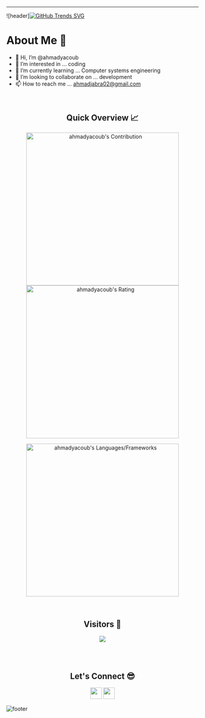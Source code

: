 
<!---
ahmadyacoub/ahmadyacoub is a ✨ special ✨ repository because its `README.md` (this file) appears on your GitHub profile.
You can click the Preview link to take a look at your changes.
--->
-----
![header][![GitHub Trends SVG](https://api.githubtrends.io/user/svg/ahmadyacoub/langs?time_range=one_year&theme=dark)](https://githubtrends.io)

<!--
**ahmadyacoub/ahmadyacoub** is a ✨ _special_ ✨ repository because its `README.md` (this file) appears on your GitHub profile.

-->
<h1>About Me 📌</h1>


- 👋 Hi, I’m @ahmadyacoub
- 👀 I’m interested in ... coding
- 🌱 I’m currently learning ... Computer systems engineering 
- 💞️ I’m looking to collaborate on ... development 
- 📫 How to reach me ... ahmadjabra02@gmail.com

<br />

<h2 align="center">Quick Overview 📈</h2>
  
  <p align = "center">
 
</p>

<p align = "center">
  <img src = "https://github-readme-stats.vercel.app/api?username=ahmadyacoub&count_private=true&theme=dracula&hide_border=true" alt = "ahmadyacoub's Contribution" width = 400 >
  <img src = "https://github-readme-streak-stats.herokuapp.com?user=ahmadyacoub&count_private=true&theme=dracula&hide_border=true" alt = "ahmadyacoub's Rating" width = 400 >

</p>

<p align = "center">

 <img src = "https://github-readme-stats.vercel.app/api/top-langs?username=ahmadyacoub&show_icons=true&count_private=true&locale=en&layout=compact&langs_count=10&hide_border=true&bg_color=282A36&title_color=DD6387&text_color=fff&icon_color=fff" alt = "ahmadyacoub's Languages/Frameworks" width = 400 />
</p>


<br />
<h2 align="center">Visitors 👀</h2>
<div align="center" >
  <img src="https://profile-counter.glitch.me/ahmadyacoub/count.svg"></img>
</div>

<br /><br />
<h2 align="center">Let's Connect 😎</h2>
<p align="center">
  <a href = "mailto:ahmadjabra02@gmail.com"><img src = "https://img.shields.io/badge/Gmail-D14836?style=for-the-badge&logo=gmail&logoColor=white" height = 30></a>
  <a href = "https://www.linkedin.com/in/ahmad-jabra/"><img src = "https://img.shields.io/badge/LinkedIn-0077B5?style=for-the-badge&logo=linkedin&logoColor=white"     height = 30></a>
 
</p>

![footer](https://capsule-render.vercel.app/api?type=waving&color=gradient&height=150&section=footer)
